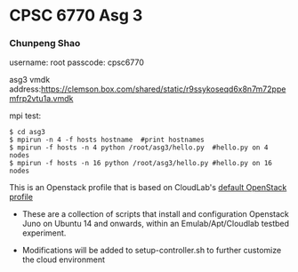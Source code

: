 # CPSC 6770 Asg 3
### Chunpeng Shao
username: root
passcode: cpsc6770

asg3 vmdk address:https://clemson.box.com/shared/static/r9ssykoseqd6x8n7m72ppemfrp2vtu1a.vmdk

mpi test:
```
$ cd asg3
$ mpirun -n 4 -f hosts hostname  #print hostnames
$ mpirun -f hosts -n 4 python /root/asg3/hello.py  #hello.py on 4 nodes
$ mpirun -f hosts -n 16 python /root/asg3/hello.py #hello.py on 16 nodes
```


This is an Openstack profile that is based on CloudLab's [default OpenStack profile](https://gitlab.flux.utah.edu/johnsond/openstack-build-ubuntu)

- These are a collection of scripts that install and configuration
Openstack Juno on Ubuntu 14 and onwards, within an Emulab/Apt/Cloudlab
testbed experiment.

- Modifications will be added to setup-controller.sh to further customize the cloud environment
